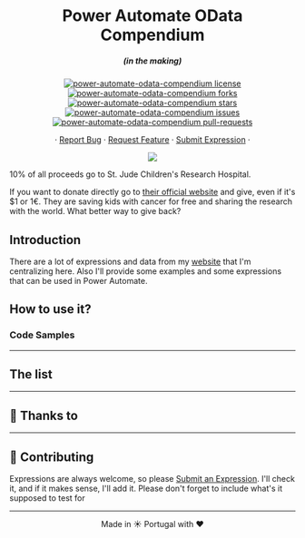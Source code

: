 <h1 align="center">
  Power Automate OData Compendium
</h1>
<h5 align="center">(in the making)</h5>

<p align="center">
<a href="https://github.com/manueltgomes/power-automate-odata-compendium/blob/master/LICENSE" target="blank">
<img src="https://img.shields.io/github/license/manueltgomes/power-automate-odata-compendium?style=flat-square" alt="power-automate-odata-compendium license" />
</a>
<a href="https://github.com/manueltgomes/power-automate-odata-compendium/fork" target="blank">
<img src="https://img.shields.io/github/forks/manueltgomes/power-automate-odata-compendium?style=flat-square" alt="power-automate-odata-compendium forks"/>
</a>
<a href="https://github.com/manueltgomes/power-automate-odata-compendium/stargazers" target="blank">
<img src="https://img.shields.io/github/stars/manueltgomes/power-automate-odata-compendium?style=flat-square" alt="power-automate-odata-compendium stars"/>
</a>
<a href="https://github.com/manueltgomes/power-automate-odata-compendium/issues" target="blank">
<img src="https://img.shields.io/github/issues/manueltgomes/power-automate-odata-compendium?style=flat-square" alt="power-automate-odata-compendium issues"/>
</a>
<a href="https://github.com/manueltgomes/power-automate-odata-compendium/pulls" target="blank">
<img src="https://img.shields.io/github/issues-pr/manueltgomes/power-automate-odata-compendium?style=flat-square" alt="power-automate-odata-compendium pull-requests"/>
</a>
</p>

<p align="center">
    ·
    <a href="https://github.com/manueltgomes/power-automate-odata-compendium/issues/new/choose">Report Bug</a>
    ·
    <a href="https://github.com/manueltgomes/power-automate-odata-compendium/issues/new/choose">Request Feature</a>
    ·
    <a href="https://github.com/manueltgomes/power-automate-odata-compendium/issues/new/choose">Submit Expression</a>
    ·
</p>

<p align="center"><a href="https://www.buymeacoffee.com/manueltgomes"><img src="https://img.buymeacoffee.com/button-api/?text=Buy me a coffee&emoji=&slug=manueltgomes&button_colour=FFDD00&font_colour=000000&font_family=Cookie&outline_colour=000000&coffee_colour=ffffff"></a></p>
<p aligh="center">10% of all proceeds go to St. Jude Children's Research Hospital.</p>
<p aligh="center">If you want to donate directly go to <a href="https://www.stjude.org/donate/donate-to-st-jude.html?sc_icid=home-btn-donate-now">their official website</a> and give, even if it's $1 or 1€. They are saving kids with cancer for free and sharing the research with the world. What better way to give back?
</p>

## Introduction

There are a lot of expressions and data from my [website](https://manueltgomes.com/) that I'm centralizing here. Also I'll provide some examples and some expressions that can be used in Power Automate.

## How to use it?

### Code Samples

---

## The list

---

## 🙏 Thanks to

---

## 💪 Contributing

Expressions are always welcome, so please <a href="https://github.com/manueltgomes/power-automate-odata-compendium/issues/new/choose">Submit an Expression</a>. I'll check it, and if it makes sense, I'll add it. Please don't forget to include what's it supposed to test for

<hr>
<p align="center">
Made in ☀️ Portugal with ❤️
</p>
